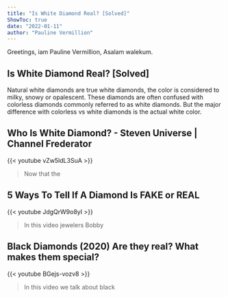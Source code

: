 ```yaml
---
title: "Is White Diamond Real? [Solved]"
ShowToc: true 
date: "2022-01-11"
author: "Pauline Vermillion" 
---
```


Greetings, iam Pauline Vermillion, Asalam walekum.
## Is White Diamond Real? [Solved]
 Natural white diamonds are true white diamonds, the color is considered to milky, snowy or opalescent. These diamonds are often confused with colorless diamonds commonly referred to as white diamonds. But the major difference with colorless vs white diamonds is the actual white color.

## Who Is White Diamond? - Steven Universe | Channel Frederator
{{< youtube vZw5ldL3SuA >}}
>Now that the 

## 5 Ways To Tell If A Diamond Is FAKE or REAL
{{< youtube JdgQrW9o8yI >}}
>In this video jewelers Bobby 

## Black Diamonds (2020) Are they real? What makes them special?
{{< youtube BGejs-vozv8 >}}
>In this video we talk about black 

